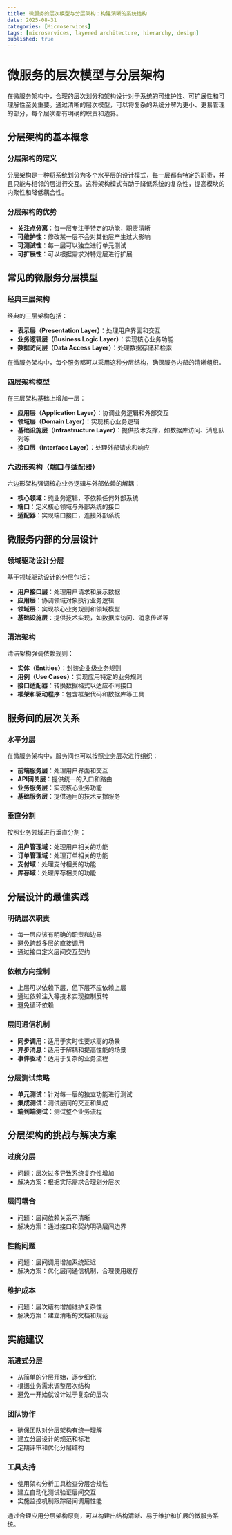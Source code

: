 ```yaml
---
title: 微服务的层次模型与分层架构：构建清晰的系统结构
date: 2025-08-31
categories: [Microservices]
tags: [microservices, layered architecture, hierarchy, design]
published: true
---
```


# 微服务的层次模型与分层架构

在微服务架构中，合理的层次划分和架构设计对于系统的可维护性、可扩展性和可理解性至关重要。通过清晰的层次模型，可以将复杂的系统分解为更小、更易管理的部分，每个层次都有明确的职责和边界。

## 分层架构的基本概念

### 分层架构的定义
分层架构是一种将系统划分为多个水平层的设计模式，每一层都有特定的职责，并且只能与相邻的层进行交互。这种架构模式有助于降低系统的复杂性，提高模块的内聚性和降低耦合性。

### 分层架构的优势
- **关注点分离**：每一层专注于特定的功能，职责清晰
- **可维护性**：修改某一层不会对其他层产生过大影响
- **可测试性**：每一层可以独立进行单元测试
- **可扩展性**：可以根据需求对特定层进行扩展

## 常见的微服务分层模型

### 经典三层架构
经典的三层架构包括：
- **表示层（Presentation Layer）**：处理用户界面和交互
- **业务逻辑层（Business Logic Layer）**：实现核心业务功能
- **数据访问层（Data Access Layer）**：处理数据存储和检索

在微服务架构中，每个服务都可以采用这种分层结构，确保服务内部的清晰组织。

### 四层架构模型
在三层架构基础上增加一层：
- **应用层（Application Layer）**：协调业务逻辑和外部交互
- **领域层（Domain Layer）**：实现核心业务逻辑
- **基础设施层（Infrastructure Layer）**：提供技术支撑，如数据库访问、消息队列等
- **接口层（Interface Layer）**：处理外部请求和响应

### 六边形架构（端口与适配器）
六边形架构强调核心业务逻辑与外部依赖的解耦：
- **核心领域**：纯业务逻辑，不依赖任何外部系统
- **端口**：定义核心领域与外部系统的接口
- **适配器**：实现端口接口，连接外部系统

## 微服务内部的分层设计

### 领域驱动设计分层
基于领域驱动设计的分层包括：
- **用户接口层**：处理用户请求和展示数据
- **应用层**：协调领域对象执行业务逻辑
- **领域层**：实现核心业务规则和领域模型
- **基础设施层**：提供技术实现，如数据库访问、消息传递等

### 清洁架构
清洁架构强调依赖规则：
- **实体（Entities）**：封装企业级业务规则
- **用例（Use Cases）**：实现应用特定的业务规则
- **接口适配器**：转换数据格式以适应不同接口
- **框架和驱动程序**：包含框架代码和数据库等工具

## 服务间的层次关系

### 水平分层
在微服务架构中，服务间也可以按照业务层次进行组织：
- **前端服务层**：处理用户界面和交互
- **API网关层**：提供统一的入口和路由
- **业务服务层**：实现核心业务功能
- **基础服务层**：提供通用的技术支撑服务

### 垂直分割
按照业务领域进行垂直分割：
- **用户管理域**：处理用户相关的功能
- **订单管理域**：处理订单相关的功能
- **支付域**：处理支付相关的功能
- **库存域**：处理库存相关的功能

## 分层设计的最佳实践

### 明确层次职责
- 每一层应该有明确的职责和边界
- 避免跨越多层的直接调用
- 通过接口定义层间交互契约

### 依赖方向控制
- 上层可以依赖下层，但下层不应依赖上层
- 通过依赖注入等技术实现控制反转
- 避免循环依赖

### 层间通信机制
- **同步调用**：适用于实时性要求高的场景
- **异步消息**：适用于解耦和提高性能的场景
- **事件驱动**：适用于复杂的业务流程

### 分层测试策略
- **单元测试**：针对每一层的独立功能进行测试
- **集成测试**：测试层间的交互和集成
- **端到端测试**：测试整个业务流程

## 分层架构的挑战与解决方案

### 过度分层
- 问题：层次过多导致系统复杂性增加
- 解决方案：根据实际需求合理划分层次

### 层间耦合
- 问题：层间依赖关系不清晰
- 解决方案：通过接口和契约明确层间边界

### 性能问题
- 问题：层间调用增加系统延迟
- 解决方案：优化层间通信机制，合理使用缓存

### 维护成本
- 问题：层次结构增加维护复杂性
- 解决方案：建立清晰的文档和规范

## 实施建议

### 渐进式分层
- 从简单的分层开始，逐步细化
- 根据业务需求调整层次结构
- 避免一开始就设计过于复杂的层次

### 团队协作
- 确保团队对分层架构有统一理解
- 建立分层设计的规范和标准
- 定期评审和优化分层结构

### 工具支持
- 使用架构分析工具检查分层合规性
- 建立自动化测试验证层间交互
- 实施监控机制跟踪层间调用性能

通过合理应用分层架构原则，可以构建出结构清晰、易于维护和扩展的微服务系统。